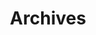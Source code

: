 ---
title: Archives
full_title: Archives
nav_title: All news
feed_url: http://feeds.feedburner.com/spooner_news
layout: archives
count_comments: true
articles_shown: sorted_news
filter_articles: true
---